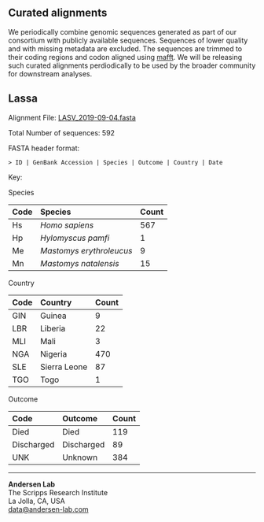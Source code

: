 ## Curated alignments

We periodically combine genomic sequences generated as part of our consortium with publicly available sequences. Sequences of lower quality and with missing metadata are excluded. The sequences are trimmed to their coding regions and codon aligned using [mafft](https://mafft.cbrc.jp/alignment/software/tips0.html). We will be releasing such curated alignments perdiodically to be used by the broader community for downstream analyses. 

## Lassa

Alignment File: [LASV_2019-09-04.fasta](https://raw.githubusercontent.com/cvisb/curated-alignments/master/lassa/LASV_Sseg_2019-09-04.fasta)

Total Number of sequences: 592

FASTA header format:
```
> ID | GenBank Accession | Species | Outcome | Country | Date
```

Key:

Species

| Code | Species | Count |
|:---|:---|:---|
| Hs | *Homo sapiens* | 567 |
| Hp | *Hylomyscus pamfi* | 1 |
| Me | *Mastomys erythroleucus* | 9 |
| Mn | *Mastomys natalensis* | 15 |

Country

| Code | Country | Count |
|:--|:--|:--|
|GIN | Guinea | 9 |
| LBR | Liberia | 22 |
| MLI | Mali | 3 |
| NGA | Nigeria | 470 |
| SLE | Sierra Leone | 87 |
| TGO | Togo | 1 |

Outcome

|Code | Outcome | Count |
|:-- |:-- |:-- |
| Died | Died | 119 |
| Discharged | Discharged | 89 |
| UNK | Unknown | 384 |

---
**Andersen Lab**  
The Scripps Research Institute  
La Jolla, CA, USA  
[data@andersen-lab.com](mailto:data@andersen-lab.com)
